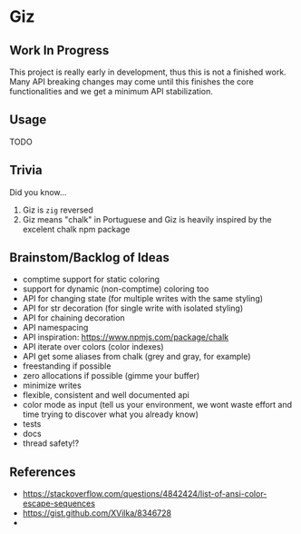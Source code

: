 # Giz

## Work In Progress

This project is really early in development, thus this is not a finished work.
Many API breaking changes may come until this finishes the core functionalities and we get a minimum API stabilization.

## Usage

TODO

## Trivia

Did you know...

1. Giz is `zig` reversed
2. Giz means "chalk" in Portuguese and Giz is heavily inspired by the excelent chalk npm package

## Brainstom/Backlog of Ideas

- comptime support for static coloring
- support for dynamic (non-comptime) coloring too
- API for changing state (for multiple writes with the same styling)
- API for str decoration (for single write with isolated styling)
- API for chaining decoration
- API namespacing
- API inspiration: https://www.npmjs.com/package/chalk
- API iterate over colors (color indexes)
- API get some aliases from chalk (grey and gray, for example)
- freestanding if possible
- zero allocations if possible (gimme your buffer)
- minimize writes
- flexible, consistent and well documented api
- color mode as input (tell us your environment, we wont waste effort and time trying to discover what you already know)
- tests
- docs
- thread safety!?

## References

- https://stackoverflow.com/questions/4842424/list-of-ansi-color-escape-sequences
- https://gist.github.com/XVilka/8346728
- 